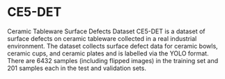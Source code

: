 # CE5-DET
Ceramic Tableware Surface Defects Dataset
CE5-DET is a dataset of surface defects on ceramic tableware collected in a real industrial environment. 
The dataset collects surface defect data for ceramic bowls, ceramic cups, and ceramic plates and is labelled via the YOLO format. 
There are 6432 samples (including flipped images) in the training set and 201 samples each in the test and validation sets.

